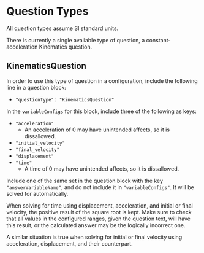# Question Types

All question types assume SI standard units.

There is currently a single available type of question, a constant-acceleration Kinematics question.

## KinematicsQuestion

In order to use this type of question in a configuration, include the following line in a question block:

- `"questionType": "KinematicsQuestion"`

In the `variableConfigs` for this block, include three of the following as keys:

- `"acceleration"`
  - An acceleration of 0 may have unintended affects, so it is dissallowed.
- `"initial_velocity"`
- `"final_velocity"`
- `"displacement"`
- `"time"`
  - A time of 0 may have unintended affects, so it is dissallowed.

Include one of the same set in the question block with the key `"answerVariableName"`, and do not include it in `"variableConfigs"`. It will be solved for automatically.

When solving for time using displacement, acceleration, and initial or final velocity, the positive result of the square root is kept. Make sure to check that all values in the configured ranges, given the question text, will have this result, or the calculated answer may be the logically incorrect one.

A similar situation is true when solving for initial or final velocity using acceleration, displacement, and their counterpart.

